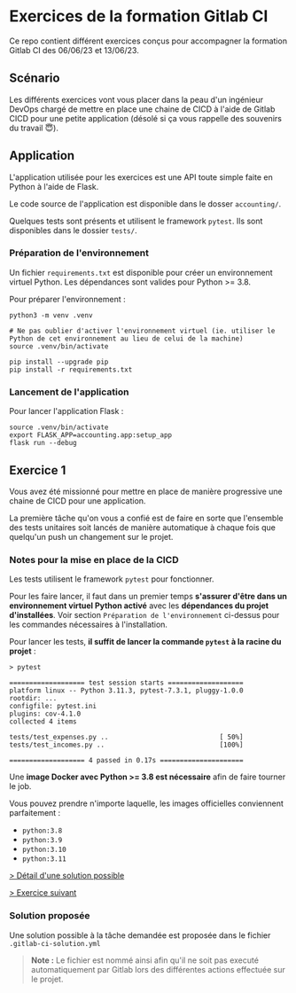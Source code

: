 # Exercices de la formation Gitlab CI

Ce repo contient différent exercices conçus pour accompagner la formation Gitlab CI des 06/06/23 et 13/06/23.

## Scénario

Les différents exercices vont vous placer dans la peau d'un ingénieur DevOps chargé de mettre en place une chaine de CICD à l'aide de Gitlab CICD pour une petite application (désolé si ça vous rappelle des souvenirs du travail 😇).

## Application

L'application utilisée pour les exercices est une API toute simple faite en Python à l'aide de Flask.

Le code source de l'application est disponible dans le dosser `accounting/`.

Quelques tests sont présents et utilisent le framework `pytest`. Ils sont disponibles dans le dossier `tests/`.

### Préparation de l'environnement

Un fichier `requirements.txt` est disponible pour créer un environnement virtuel Python. Les dépendances sont valides pour Python >= 3.8.

Pour préparer l'environnement :

```shell
python3 -m venv .venv

# Ne pas oublier d'activer l'environnement virtuel (ie. utiliser le Python de cet environnement au lieu de celui de la machine)
source .venv/bin/activate

pip install --upgrade pip
pip install -r requirements.txt
```

### Lancement de l'application

Pour lancer l'application Flask :

```shell
source .venv/bin/activate
export FLASK_APP=accounting.app:setup_app
flask run --debug
```

## Exercice 1

Vous avez été missionné pour mettre en place de manière progressive une chaine de CICD pour une application.

La première tâche qu'on vous a confié est de faire en sorte que l'ensemble des tests unitaires soit lancés de manière automatique à chaque fois que quelqu'un push un changement sur le projet.

### Notes pour la mise en place de la CICD

Les tests utilisent le framework `pytest` pour fonctionner.

Pour les faire lancer, il faut dans un premier temps **s'assurer d'être dans un environnement virtuel Python activé** avec les **dépendances du projet d'installées**. Voir section `Préparation de l'environnement` ci-dessus pour les commandes nécessaires à l'installation.

Pour lancer les tests, **il suffit de lancer la commande `pytest` à la racine du projet** :

```shell
> pytest

=================== test session starts ===================
platform linux -- Python 3.11.3, pytest-7.3.1, pluggy-1.0.0
rootdir: ...
configfile: pytest.ini
plugins: cov-4.1.0
collected 4 items

tests/test_expenses.py ..                            [ 50%]
tests/test_incomes.py ..                             [100%]

=================== 4 passed in 0.17s =====================
```

Une **image Docker avec Python >= 3.8 est nécessaire** afin de faire tourner le job.

Vous pouvez prendre n'importe laquelle, les images officielles conviennent parfaitement :
- `python:3.8`
- `python:3.9`
- `python:3.10`
- `python:3.11`

[> Détail d'une solution possible](https://gitlab.com/bastien-antoine/orness/formation-gitlab/exercises/-/tree/ex1-sol)

[> Exercice suivant](https://gitlab.com/bastien-antoine/orness/formation-gitlab/exercises/-/tree/ex2)

### Solution proposée

Une solution possible à la tâche demandée est proposée dans le fichier `.gitlab-ci-solution.yml`

> **Note :** Le fichier est nommé ainsi afin qu'il ne soit pas executé automatiquement par Gitlab lors des différentes actions effectuée sur le projet.
